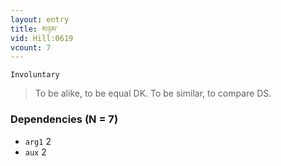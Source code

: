 ```yaml
---
layout: entry
title: མཉམ་
vid: Hill:0619
vcount: 7
---
```

`Involuntary` 
> To be alike, to be equal DK\.
 To be similar, to compare DS\.

### Dependencies (N = 7)
* `arg1` 2
* `aux` 2
